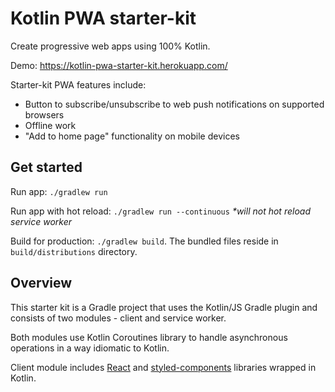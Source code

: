 # Kotlin PWA starter-kit

Create progressive web apps using 100% Kotlin.

Demo: https://kotlin-pwa-starter-kit.herokuapp.com/

Starter-kit PWA features include:
* Button to subscribe/unsubscribe to web push notifications on supported browsers
* Offline work
* "Add to home page" functionality on mobile devices


## Get started

Run app: `./gradlew run`

Run app with hot reload: `./gradlew run --continuous` _*will not hot reload service worker_

Build for production: `./gradlew build`. The bundled files reside in `build/distributions` directory.

## Overview

This starter kit is a Gradle project that uses the Kotlin/JS Gradle plugin and consists of two modules - client and service worker.

Both modules use Kotlin Coroutines library to handle asynchronous operations in a way idiomatic to Kotlin.

Client module includes [React](https://github.com/JetBrains/kotlin-wrappers/tree/master/kotlin-react) and [styled-components](https://github.com/JetBrains/kotlin-wrappers/tree/master/kotlin-styled) libraries wrapped in Kotlin. 
